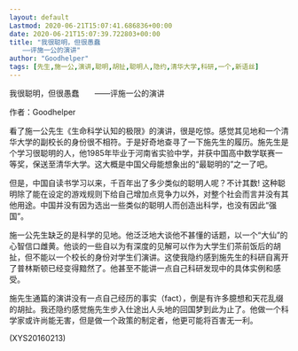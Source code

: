 ```yaml
---
layout: default
Lastmod: 2020-06-21T15:07:41.686836+00:00
date: 2020-06-21T15:07:39.722803+00:00
title: "我很聪明，但很愚蠢
　　——评施一公的演讲"
author: "Goodhelper"
tags: [先生,施一公,演讲,聪明,胡扯,聪明人,隐约,清华大学,科研,一个,新语丝]
---
```


我很聪明，但很愚蠢　　——评施一公的演讲

作者：Goodhelper

看了施一公先生《生命科学认知的极限》的演讲，很是吃惊。感觉其见地和一个清华大学的副校长的身份很不相符。于是好奇地查寻了一下施先生的履历。施先生是个学习很聪明的人，他1985年毕业于河南省实验中学，并获中国高中数学联赛一等奖，保送至清华大学。这大概是中国父母能想象出的“最聪明的”之一了吧。

但是，中国自读书学习以来，千百年出了多少类似的聪明人呢？不计其数! 这种聪明除了能在设定的游戏规则下给自己增加点竞争力以外，对整个社会而言并没有其他用途。中国并没有因为选出一些类似的聪明人而创造出科学，也没有因此“强国”。

施一公先生缺乏的是科学的见地。他泛泛地大谈他不甚懂的话题，以一个“大仙”的心智信口雌黄。他谈的一些自以为有深度的见解可以作为大学生们茶前饭后的胡扯，但不能以一个校长的身份对学生们演讲。这使我隐约感到施先生的科研自离开了普林斯顿已经变得黯然了。他甚至不能讲一点自己科研发现中的具体实例和感受。

施先生通篇的演讲没有一点自己经历的事实（fact），倒是有许多臆想和天花乱缀的胡扯。我还隐约感觉施先生步入仕途出人头地的回国梦到此为止了。他做一个科学家或许尚能无害，但是做一个政策的制定者，他更可能将百害无一利。

(XYS20160213)

